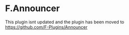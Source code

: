 # F.Announcer


This plugin isnt updated and the plugin has been moved to https://github.com/F-Plugins/Announcer
